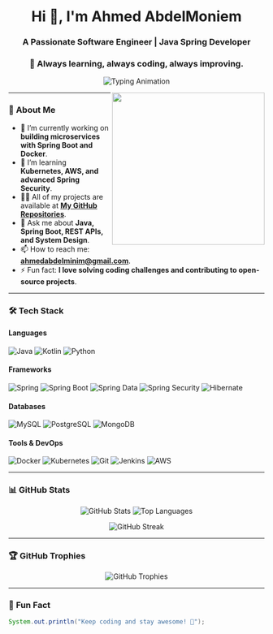 <h1 align="center">Hi 👋, I'm Ahmed AbdelMoniem</h1>
<h3 align="center">A Passionate Software Engineer | Java Spring Developer</h3>
<h3 align="center">🚀 Always learning, always coding, always improving.</h3>

<p align="center">
  <img src="https://readme-typing-svg.herokuapp.com?lines=Building+Scalable+Web+Applications;Java+Spring+Enthusiast;Problem+Solver;Open-Source+Contributor" alt="Typing Animation" />
</p>

<img align="right" src="https://media.giphy.com/media/qgQUggAC3Pfv687qPC/giphy.gif" width="300px"/>

---

### 🚀 **About Me**
- 🔭 I’m currently working on **building microservices with Spring Boot and Docker**.
- 🌱 I’m learning **Kubernetes, AWS, and advanced Spring Security**.
- 👨‍💻 All of my projects are available at **[My GitHub Repositories](https://github.com/AhmedAbdElminim?tab=repositories)**.
- 💬 Ask me about **Java, Spring Boot, REST APIs, and System Design**.
- 📫 How to reach me: **ahmedabdelminim@gmail.com**.
- ⚡ Fun fact: **I love solving coding challenges and contributing to open-source projects**.

---

### 🛠️ **Tech Stack**

#### **Languages**
![Java](https://img.shields.io/badge/Java-ED8B00?style=for-the-badge&logo=openjdk&logoColor=white)
![Kotlin](https://img.shields.io/badge/Kotlin-0095D5?style=for-the-badge&logo=kotlin&logoColor=white)
![Python](https://img.shields.io/badge/Python-3776AB?style=for-the-badge&logo=python&logoColor=white)

#### **Frameworks**
![Spring](https://img.shields.io/badge/Spring-6DB33F?style=for-the-badge&logo=spring&logoColor=white)
![Spring Boot](https://img.shields.io/badge/Spring_Boot-6DB33F?style=for-the-badge&logo=spring-boot&logoColor=white)
![Spring Data](https://img.shields.io/badge/Spring_Data-6DB33F?style=for-the-badge&logo=spring&logoColor=white)
![Spring Security](https://img.shields.io/badge/Spring_Security-6DB33F?style=for-the-badge&logo=spring-security&logoColor=white)
![Hibernate](https://img.shields.io/badge/Hibernate-59666C?style=for-the-badge&logo=hibernate&logoColor=white)

#### **Databases**
![MySQL](https://img.shields.io/badge/MySQL-005C84?style=for-the-badge&logo=mysql&logoColor=white)
![PostgreSQL](https://img.shields.io/badge/PostgreSQL-316192?style=for-the-badge&logo=postgresql&logoColor=white)
![MongoDB](https://img.shields.io/badge/MongoDB-4EA94B?style=for-the-badge&logo=mongodb&logoColor=white)

#### **Tools & DevOps**
![Docker](https://img.shields.io/badge/Docker-2496ED?style=for-the-badge&logo=docker&logoColor=white)
![Kubernetes](https://img.shields.io/badge/Kubernetes-326CE5?style=for-the-badge&logo=kubernetes&logoColor=white)
![Git](https://img.shields.io/badge/Git-F05032?style=for-the-badge&logo=git&logoColor=white)
![Jenkins](https://img.shields.io/badge/Jenkins-D24939?style=for-the-badge&logo=jenkins&logoColor=white)
![AWS](https://img.shields.io/badge/AWS-232F3E?style=for-the-badge&logo=amazon-aws&logoColor=white)

---


### 📊 **GitHub Stats**

<p align="center">
  <img src="https://github-readme-stats.vercel.app/api?username=AhmedAbdElminim&show_icons=true&theme=radical" alt="GitHub Stats" />
  <img src="https://github-readme-stats.vercel.app/api/top-langs/?username=AhmedAbdElminim&layout=compact&theme=radical" alt="Top Languages" />
</p>

<p align="center">
  <img src="https://github-readme-streak-stats.herokuapp.com/?user=AhmedAbdElminim&theme=radical" alt="GitHub Streak" />
</p>

---

### 🏆 **GitHub Trophies**

<p align="center">
  <img src="https://github-profile-trophy.vercel.app/?username=AhmedAbdElminim&theme=radical&no-frame=true&row=1&column=7" alt="GitHub Trophies" />
</p>

---

### 🌟 **Fun Fact**

```java
System.out.println("Keep coding and stay awesome! 🚀");
